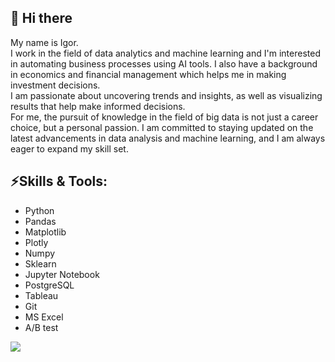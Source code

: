 ## 👋 Hi there
My name is Igor.  
I work in the field of data analytics and machine learning and I'm interested in automating business processes using AI tools. I also have a background in economics and financial management which helps me in making investment decisions.  
I am passionate about uncovering trends and insights, as well as visualizing results that help make informed decisions.  
For me, the pursuit of knowledge in the field of big data is not just a career choice, but a personal passion. I am committed to staying updated on the latest advancements in data analysis and machine learning, and I am always eager to expand my skill set.


## ⚡Skills & Tools:
- Python
- Pandas
- Matplotlib
- Plotly
- Numpy
- Sklearn
- Jupyter Notebook
- PostgreSQL
- Tableau
- Git
- MS Excel
- A/B test


![](https://komarev.com/ghpvc/?username=iqzmn)
<!--
**iqzmn/iqzmn** is a ✨ _special_ ✨ repository because its `README.md` (this file) appears on your GitHub profile.

Here are some ideas to get you started:

- 🔭 I’m currently working on ...
- 🌱 I’m currently learning ...
- 👯 I’m looking to collaborate on ...
- 🤔 I’m looking for help with ...
- 💬 Ask me about ...
- 📫 How to reach me: ...
- 😄 Pronouns: ...
- ⚡ Fun fact: ...
-->
